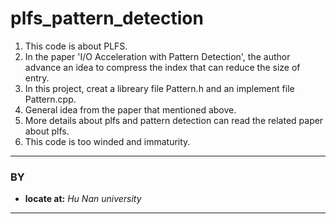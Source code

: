 # plfs_pattern_detection
1. This code is about PLFS.
2. In the paper 'I/O Acceleration with Pattern Detection', the author advance an idea to compress the index that can reduce the size of entry.
3. In this project, creat a libreary file Pattern.h and an implement file Pattern.cpp.
4. General idea from the paper that mentioned above.
5. More details about plfs and pattern detection can read the related paper about plfs.
6. This code is too winded and immaturity.

---

### BY

- **locate at:**  *Hu Nan university*

---
